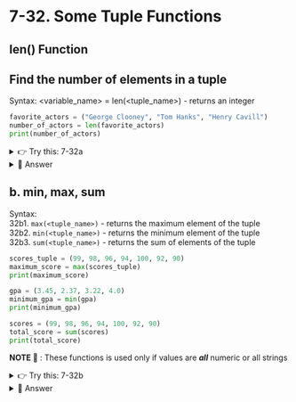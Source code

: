 # 7-32. Some Tuple Functions

## len() Function

## Find the number of elements in a tuple
Syntax: <variable_name> = len(<tuple_name>) - returns an integer

```python
favorite_actors = ("George Clooney", "Tom Hanks", "Henry Cavill")
number_of_actors = len(favorite_actors)
print(number_of_actors)
```

<details>
  <summary>
   👉 Try this: 7-32a
  </summary>
Find the number of elements in this tuple<br>
employee = ["28678", "Bob Singer", "HR", [90, 95, 67], ["Manager", "Supervisor", "Team Leader"]]
</details>

<details>
  <summary>
   👀 Answer 
  </summary>

  ```python
elements = len(employee)
print(elements)
```
</details>

## b. min, max, sum

Syntax:  
32b1. `max(<tuple_name>)` - returns the maximum element of the tuple  
32b2. `min(<tuple_name>)` - returns the minimum element of the tuple  
32b3. `sum(<tuple_name>)` - returns the sum of elements of the tuple

```python
scores_tuple = (99, 98, 96, 94, 100, 92, 90)
maximum_score = max(scores_tuple)
print(maximum_score)

gpa = (3.45, 2.37, 3.22, 4.0)
minimum_gpa = min(gpa)
print(minimum_gpa)

scores = (99, 98, 96, 94, 100, 92, 90)
total_score = sum(scores)
print(total_score)
```
**NOTE 📝** :
These functions is used only if values are **_all_** numeric or all strings

<details>
  <summary>
   👉 Try this: 7-32b
  </summary>
Calculate the min, max and sum of the list

```python
sales_data = [100.45, 102.67, 230.22, 115.75, 201.33, 118.56]
```
</details>

<details>
  <summary>
   👀 Answer 
  </summary>

  ```python  
max(sales_data)
min(sales_data)
sum(sales_data)
```
</details>
